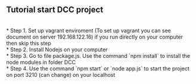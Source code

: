 <h2>Tutorial start DCC project </h2> <br>
* Step 1. Set up vagrant enviroment (To set up vagrant you can see document on server 192.168.122.16) if you run directly on your computer then skip this step <br>
* Step 2. Install Nodejs on your computer <br> 
* Step 3. Go to file package.js. Use the command `npm install` to install the node modules in folder DCC <br>
* Step 4. Use the command `npm start` or `node app.js` to start the project on port 3210 (can change) on your localhost <br>
